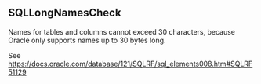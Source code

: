 ## SQLLongNamesCheck

Names for tables and columns cannot exceed 30 characters, because Oracle only
supports names up to 30 bytes long.

See https://docs.oracle.com/database/121/SQLRF/sql_elements008.htm#SQLRF51129